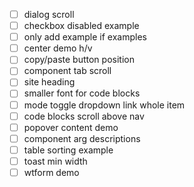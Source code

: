 - [ ] dialog scroll 
- [ ] checkbox disabled example
- [ ] only add example if examples
- [ ] center demo h/v
- [ ] copy/paste button position
- [ ] component tab scroll 
- [ ] site heading
- [ ] smaller font for code blocks
- [ ] mode toggle dropdown link whole item
- [ ] code blocks scroll above nav
- [ ] popover content demo
- [ ] component arg descriptions
- [ ] table sorting example
- [ ] toast min width
- [ ] wtform demo